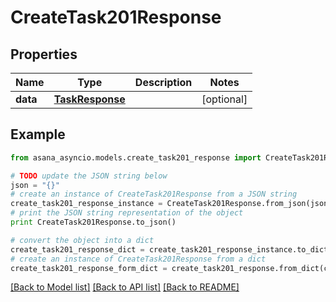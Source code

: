 # CreateTask201Response


## Properties

Name | Type | Description | Notes
------------ | ------------- | ------------- | -------------
**data** | [**TaskResponse**](TaskResponse.md) |  | [optional] 

## Example

```python
from asana_asyncio.models.create_task201_response import CreateTask201Response

# TODO update the JSON string below
json = "{}"
# create an instance of CreateTask201Response from a JSON string
create_task201_response_instance = CreateTask201Response.from_json(json)
# print the JSON string representation of the object
print CreateTask201Response.to_json()

# convert the object into a dict
create_task201_response_dict = create_task201_response_instance.to_dict()
# create an instance of CreateTask201Response from a dict
create_task201_response_form_dict = create_task201_response.from_dict(create_task201_response_dict)
```
[[Back to Model list]](../README.md#documentation-for-models) [[Back to API list]](../README.md#documentation-for-api-endpoints) [[Back to README]](../README.md)


